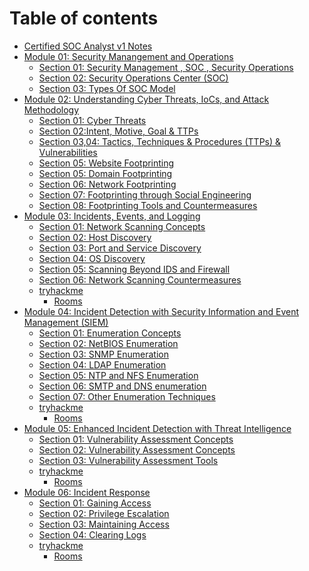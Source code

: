# Table of contents

* [Certified SOC Analyst v1 Notes](README.md)
* [Module 01: Security Manangement and Operations](<module_01_Security Operations and Management/README.md>)
  * [Section 01: Security Management , SOC , Security Operations](<module_01_Security Operations and Management/01_SecurityManagement.md>)
  * [Section 02: Security Operations Center (SOC)](<module_01_Security Operations and Management/02_SOC.md>)
  * [Section 03: Types Of SOC Model](<module_01_Security Operations and Management/03_hacking_concepts.md>)
* [Module 02: Understanding Cyber Threats, IoCs, and Attack Methodology](<module_02_Understanding Cyber Threats, IoCs, and Attack Methodology/README.md>)
  * [Section 01: Cyber Threats](<module_02_Understanding Cyber Threats, IoCs, and Attack Methodology/01_footprinting_concepts.md>)
  * [Section 02:Intent, Motive, Goal & TTPs](<module_02_Understanding Cyber Threats, IoCs, and Attack Methodology/02_footprinting_through_search_engines.md>)
  * [Section 03,04: Tactics, Techniques & Procedures (TTPs) & Vulnerabilities](<module_02_Understanding Cyber Threats, IoCs, and Attack Methodology/03_footprinting_through_web_services.md>)
  * [Section 05: Website Footprinting](<module_02_Understanding Cyber Threats, IoCs, and Attack Methodology/04_website_footprinting.md>)
  * [Section 05: Domain Footprinting](<module_02_Understanding Cyber Threats, IoCs, and Attack Methodology/05_domain_footprinting.md>)
  * [Section 06: Network Footprinting](<module_02_Understanding Cyber Threats, IoCs, and Attack Methodology/06_network_footprinting.md>)
  * [Section 07: Footprinting through Social Engineering](<module_02_Understanding Cyber Threats, IoCs, and Attack Methodology/07_footprinting_through_social_engineering.md>)
  * [Section 08: Footprinting Tools and Countermeasures](<module_02_Understanding Cyber Threats, IoCs, and Attack Methodology/08_footprinting_tools_and_countermeasures.md>)
* [Module 03: Incidents, Events, and Logging](<module_03_Incidents, Events, and Logging/README.md>)
  * [Section 01: Network Scanning Concepts](<module_03_Incidents, Events, and Logging/01_network_scanning_concepts.md>)
  * [Section 02: Host Discovery](<module_03_Incidents, Events, and Logging/02_host_discovery.md>)
  * [Section 03: Port and Service Discovery](<module_03_Incidents, Events, and Logging/03_port_and_service_discovery.md>)
  * [Section 04: OS Discovery](<module_03_Incidents, Events, and Logging/04_os_discovery.md>)
  * [Section 05: Scanning Beyond IDS and Firewall](<module_03_Incidents, Events, and Logging/05_scanning_beyond_ids_and_firewall.md>)
  * [Section 06: Network Scanning Countermeasures](<module_03_Incidents, Events, and Logging/06_network_scanning_countermeasures.md>)
  * [tryhackme](module_03_incidents-events-and-logging/tryhackme/README.md)
    * [Rooms](<module_03_Incidents, Events, and Logging/tryhackme/rooms.md>)
* [Module 04: Incident Detection with Security Information and Event Management (SIEM)](<module_04_Incident Detection with Security Information and Event Management (SIEM)/README.md>)
  * [Section 01: Enumeration Concepts](<module_04_Incident Detection with Security Information and Event Management (SIEM)/01_enumeration_concepts.md>)
  * [Section 02: NetBIOS Enumeration](<module_04_Incident Detection with Security Information and Event Management (SIEM)/02_netbios_enumeration.md>)
  * [Section 03: SNMP Enumeration](<module_04_Incident Detection with Security Information and Event Management (SIEM)/03_snmp_enumeration.md>)
  * [Section 04: LDAP Enumeration](<module_04_Incident Detection with Security Information and Event Management (SIEM)/04_ldap_enumeration.md>)
  * [Section 05: NTP and NFS Enumeration](<module_04_Incident Detection with Security Information and Event Management (SIEM)/05_ntp_and_nfs_enumeration.md>)
  * [Section 06: SMTP and DNS enumeration](<module_04_Incident Detection with Security Information and Event Management (SIEM)/06_smtp_and_dns_enumeration.md>)
  * [Section 07: Other Enumeration Techniques](<module_04_Incident Detection with Security Information and Event Management (SIEM)/07_other_enumeration_techniques.md>)
  * [tryhackme](module_04_incident-detection-with-security-information-and-event-management-siem/tryhackme/README.md)
    * [Rooms](<module_04_Incident Detection with Security Information and Event Management (SIEM)/tryhackme/rooms.md>)
* [Module 05: Enhanced Incident Detection with Threat Intelligence](<module_05_Enhanced Incident Detection with Threat Intelligence/README.md>)
  * [Section 01: Vulnerability Assessment Concepts](<module_05_Enhanced Incident Detection with Threat Intelligence/01_vulnerability_assessment_concepts.md>)
  * [Section 02: Vulnerability Assessment Concepts](<module_05_Enhanced Incident Detection with Threat Intelligence/02_vulnerability_classification.md>)
  * [Section 03: Vulnerability Assessment Tools](<module_05_Enhanced Incident Detection with Threat Intelligence/03_vulnerability_assessment_tools.md>)
  * [tryhackme](module_05_enhanced-incident-detection-with-threat-intelligence/tryhackme/README.md)
    * [Rooms](<module_05_Enhanced Incident Detection with Threat Intelligence/tryhackme/rooms.md>)
* [Module 06: Incident Response](<module_06_Incident Response/README.md>)
  * [Section 01: Gaining Access](<module_06_Incident Response/01_gaining_access.md>)
  * [Section 02: Privilege Escalation](<module_06_Incident Response/02_privilege_escalation.md>)
  * [Section 03: Maintaining Access](<module_06_Incident Response/03_maintaining_access.md>)
  * [Section 04: Clearing Logs](<module_06_Incident Response/04_clearing_logs.md>)
  * [tryhackme](module_06_incident-response/tryhackme/README.md)
    * [Rooms](<module_06_Incident Response/tryhackme/rooms.md>)

